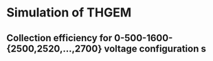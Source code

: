 # Simulation of THGEM
## Collection efficiency for 0-500-1600-{2500,2520,...,2700} voltage configuration s

